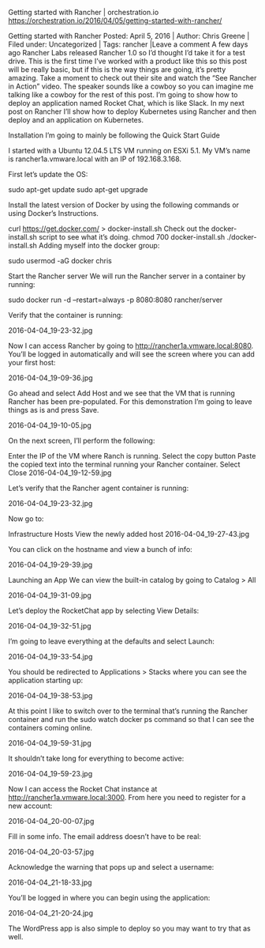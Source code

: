 

Getting started with Rancher | orchestration.io 
https://orchestration.io/2016/04/05/getting-started-with-rancher/

Getting started with Rancher
Posted: April 5, 2016 | Author: Chris Greene | Filed under: Uncategorized | Tags: rancher |Leave a comment
A few days ago Rancher Labs released Rancher 1.0 so I’d thought I’d take it for a test drive. This is the first time I’ve worked with a product like this so this post will be really basic, but if this is the way things are going, it’s pretty amazing. Take a moment to check out their site and watch the “See Rancher in Action” video. The speaker sounds like a cowboy so you can imagine me talking like a cowboy for the rest of this post. I’m going to show how to deploy an application named Rocket Chat, which is like Slack. In my next post on Rancher I’ll show how to deploy Kubernetes using Rancher and then deploy and an application on Kubernetes.

Installation
I’m going to mainly be following the Quick Start Guide 

I started with a Ubuntu 12.04.5 LTS VM running on ESXi 5.1. My VM’s name is rancher1a.vmware.local with an IP of 192.168.3.168.

First let’s update the OS:

sudo apt-get update
sudo apt-get upgrade

Install the latest version of Docker by using the following commands or using Docker’s Instructions.

curl https://get.docker.com/ > docker-install.sh
Check out the docker-install.sh script to see what it’s doing.
chmod 700 docker-install.sh
./docker-install.sh
Adding myself into the docker group:

sudo usermod -aG docker chris

Start the Rancher server
We will run the Rancher server in a container by running:

sudo docker run -d –restart=always -p 8080:8080 rancher/server

Verify that the container is running:

2016-04-04_19-23-32.jpg

Now I can access Rancher by going to http://rancher1a.vmware.local:8080. You’ll be logged in automatically and will see the screen where you can add your first host:

2016-04-04_19-09-36.jpg

Go ahead and select Add Host and we see that the VM that is running Rancher has been pre-populated. For this demonstration I’m going to leave things as is and press Save.

2016-04-04_19-10-05.jpg

On the next screen, I’ll perform the following:

Enter the IP of the VM where Ranch is running.
Select the copy button
Paste the copied text into the terminal running your Rancher container.
Select Close
2016-04-04_19-12-59.jpg

Let’s verify that the Rancher agent container is running:

2016-04-04_19-23-32.jpg

Now go to:

Infrastructure
Hosts
View the newly added host
2016-04-04_19-27-43.jpg

You can click on the hostname and view a bunch of info:

2016-04-04_19-29-39.jpg

Launching an App
We can view the built-in catalog by going to Catalog > All

2016-04-04_19-31-09.jpg

Let’s deploy the RocketChat app by selecting View Details:

2016-04-04_19-32-51.jpg

I’m going to leave everything at the defaults and select Launch:

2016-04-04_19-33-54.jpg

You should be redirected to Applications > Stacks where you can see the application starting up:

2016-04-04_19-38-53.jpg

At this point I like to switch over to the terminal that’s running the Rancher container and run the sudo watch docker ps command so that I can see the containers coming online.

2016-04-04_19-59-31.jpg

It shouldn’t take long for everything to become active:

2016-04-04_19-59-23.jpg

Now I can access the Rocket Chat instance at http://rancher1a.vmware.local:3000. From here you need to register for a new account:

2016-04-04_20-00-07.jpg

Fill in some info. The email address doesn’t have to be real:

2016-04-04_20-03-57.jpg

Acknowledge the warning that pops up and select a username:

2016-04-04_21-18-33.jpg

You’ll be logged in where you can begin using the application:

2016-04-04_21-20-24.jpg

The WordPress app is also simple to deploy so you may want to try that as well.